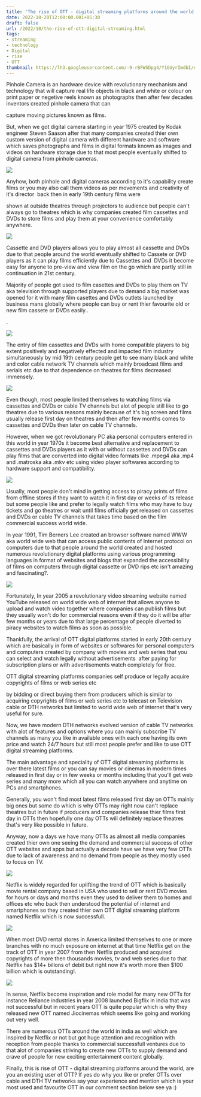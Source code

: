 ```yaml
---
title: 'The rise of OTT - digital streaming platforms around the world.'
date: 2022-10-20T12:00:00.001+05:30
draft: false
url: /2022/10/the-rise-of-ott-digital-streaming.html
tags: 
- streaming
- technology
- Digital
- rise
- OTT
thumbnail: https://lh3.googleusercontent.com/-9-rBFW5Dpg4/Y1GUyrImdbI/AAAAAAAAOVI/lwuwBHcucNI0syy_MjwVMnp1_pGEpmCmwCNcBGAsYHQ/s1600/1666290887155593-0.png
---
```


  

Pinhole Camera is an hardware device with revolutionary mechanism and technology that will capture real life objects in black and white or colour on print paper or negetive reels known as photographs then after few decades inventors created pinhole camera that can 

capture moving pictures known as films.

  

But, when we got digital camera starting in year 1975 created by Kodak engineer Steven Saason after that many companies created thier own custom version of digital camera with different hardware and software which saves photographs and films in digital formats known as images and videos on hardware storage due to that most people eventually shifted to digital camera from pinhole cameras.

  

 ![](https://lh3.googleusercontent.com/-qotCOS5X6gs/Y1URLWrAQ9I/AAAAAAAAOYY/yXZO_dt3AW0HBuuuq2U7-X3xdkf1T_nFQCNcBGAsYHQ/s1600/1666519335028151-0.png) 

  

Anyhow, both pinhole and digital cameras according to it's capability create films or you may also call them videos as per movements and creativity of it's director  back then in early 19th century films were 

shown at outside theatres through projectors to audience but people can't always go to theatres which is why companies created film cassettes and DVDs to store films and play them at your convenience comfortably anywhere.

  

 ![](https://lh3.googleusercontent.com/-GepOqcfUe0A/Y1URJlFJx6I/AAAAAAAAOYU/2N7teh9G-9wqjEIhDyxwoK9B9_9nTAHIgCNcBGAsYHQ/s1600/1666519327934211-1.png) 

  

Cassette and DVD players allows you to play almost all cassette and DVDs due to that people around the world eventually shifted to Cassete or DVD players as it can play films efficiently due to Cassettes and  DVDs it become easy for anyone to pre-view and view film on the go which are partly still in continuation in 21st century.

  

Majority of people got used to film casettes and DVDs to play them on TV aka television through supported players due to demand a big market was opened for it with many film casettes and DVDs outlets launched by business mans globally where people can buy or rent thier favourite old or new film cassete or DVDs easily..

.

 ![](https://lh3.googleusercontent.com/-PNqdauQWzgM/Y1URHlxwrqI/AAAAAAAAOYQ/ufuBKyDn-sIbfRdraT80ky4EQg5HbfJ9ACNcBGAsYHQ/s1600/1666519321763150-2.png) 

  

The entry of film cassettes and DVDs with home compatible players to big extent positively and negatively effected and impacted film industry simultaneously by mid 19th century people get to see many black and white and color cable network TV channels which mainly broadcast films and serials etc due to that dependence on theatres for films decreased immensely.

  

 ![](https://lh3.googleusercontent.com/-lf09706EFSg/Y1URGD_3FQI/AAAAAAAAOYM/ocghLbfgwlwyDpsnDBays-Knkrfa92BvQCNcBGAsYHQ/s1600/1666519316313973-3.png) 

  

Even though, most people limited themselves to watching films via cassettes and DVDs or cable TV channels but alot of people still like to go theatres due to various reasons mainly because of it's big screen and films usually release first day on theatres and then after few months comes to cassettes and DVDs then later on cable TV channels.

  

However, when we got revolutionary PC aka personal computers entered in this world in year 1970s it become best alternative and replacement to cassettes and DVDs players as it with or without cassettes and DVDs can play films that are converted into digital video formats like .mpeg4 aka .mp4 and .matroska aka .mkv etc using video player softwares according to hardware support and compatibility.

  

 ![](https://lh3.googleusercontent.com/--R2PG5JGSSk/Y1URE9qwQqI/AAAAAAAAOYI/H6ggXJjBWbcAXrWETa8zprZqYYA6d7o8gCNcBGAsYHQ/s1600/1666519311059950-4.png) 

  

Usually, most people don't mind in getting access to piracy prints of films from offline stores if they want to watch it in first day or weeks of its release but some people like and prefer to legally watch films who may have to buy tickets and go theatres or wait until films officially get released on cassettes and DVDs or cable TV channels that takes time based on the film commercial success world wide.

  

In year 1991, Tim Berners Lee created an browser software named WWW aka world wide web that can access public contents of Internet protocol on computers due to that people around the world created and hosted numerous revolutionary digital platforms using various programming languages in format of websites and blogs that expanded the accessibility of films on computers through digital cassette or DVD rips etc isn't amazing and fascinating?.

  

 ![](https://lh3.googleusercontent.com/-6otHk0fnafg/Y1URC64zjhI/AAAAAAAAOYE/HAgLTJC8Xi4mrxmqCon25OP8MAe6V6VpACNcBGAsYHQ/s1600/1666519303780258-5.png) 

  

  

Fortunately, In year 2005 a revolutionary video streaming website named YouTube released on world wide web of internet that allows anyone to upload and watch video together where companies can publish films but they usually won't do for commercial reasons even if they do it will be after few months or years due to that large percentage of people diverted to piracy websites to watch films as soon as possible.

  

Thankfully, the arrival of OTT digital platforms started in early 20th century which are basically in form of websites or softwares for personal computers and computers created by company with movies and web series that you can select and watch legally without advertisements  after paying for subscription plans or with advertisements watch completely for free. 

  

OTT digital streaming platforms companies self produce or legally acquire copyrights of films or web series etc  

by bidding or direct buying them from producers which is similar to acquiring copyrights of films or web series etc to telecast on Television cable or DTH networks but limited to world wide web of internet that's very useful for sure.

  

Now, we have modern DTH networks evolved version of cable TV networks with alot of features and options where you can mainly subscribe TV channels as many you like in available ones with each one having its own price and watch 24/7 hours but still most people prefer and like to use OTT digital streaming platforms.

  

The main advantage and speciality of OTT digital streaming platforms is over there latest films or you can say movies or cinemas in modern times released in first day or in few weeks or months including that you'll get web series and many more which all you can watch anywhere and anytime on PCs and smartphones.

  

Generally, you won't find most latest films released first day on OTTs mainly big ones but some do which is why OTTs may right now can't replace theatres but in future if producers and companies release thier films first day in OTTs then hopefully one day OTTs will definitely replace theatres that's very like possible in future.

  

Anyway, now a days we have many OTTs as almost all media companies created thier own one seeing the demand and commercial success of other OTT websites and apps but actually a decade have we have very few OTTs due to lack of awareness and no demand from people as they mostly used to focus on TV.

  

 ![](https://lh3.googleusercontent.com/-AyrANGLOf74/Y1URBhN3szI/AAAAAAAAOYA/Eu_DgFOiCYorLt18IxZ19tUhP8gY7ousQCNcBGAsYHQ/s1600/1666519295142762-6.png) 

  

  

Netflix is widely regarded for uplifting the trend of OTT which is basically movie rental company based in USA who used to sell or rent DVD movies for hours or days and months even they used to deliver them to homes and offices etc who back then understood the potential of internet and smartphones so they created thier own OTT digital streaming platform named Netflix which is now successfull.

  

 ![](https://lh3.googleusercontent.com/-YR1RDJPTJtU/Y1UQ_h593UI/AAAAAAAAOX8/em52G5OBv_IyojqOxu__1P77Uwy5MLQeACNcBGAsYHQ/s1600/1666519283446977-7.png) 

  

When most DVD rental stores in America limited themselves to one or more branches with no much exposure on internet at that time Netflix get on the track of OTT in year 2007 from then Netflix produced and acquired copyrights of more then thousands movies, tv and web series due to that Netflix has $14+ billons of debit but right now it's worth more then $100 billion which is outstanding!.

  

 ![](https://lh3.googleusercontent.com/-ZZTCCHPHATA/Y1UQ8rggXQI/AAAAAAAAOX4/fJSCkSt9CgIqZXPDadSj7T0EX6usxsRGQCNcBGAsYHQ/s1600/1666519276185555-8.png) 

  

  

In sense, Netflix become inspiration and role model for many new OTTs for instance Reliance industries in year 2008 launched Bigflix in india that was not successful but in recent years OTT is quite popular which is why they released new OTT named Jiocinemas which seems like going and working out very well.

  

There are numerous OTTs around the world in india as well which are inspired by Netflix or not but got huge attention and recognition with reception from people thanks to commercial successfull ventures due to that alot of companies striving to create new OTTs to supply demand and crave of people for new exciting entertainment content globally.

  

Finally, this is rise of OTT - digital streaming platforms around the world, are you an existing user of OTT? If yes do why you like or prefer OTTs over cable and DTH TV networks say your experience and mention which is your most used and favourite OTT in our comment section below see ya :)